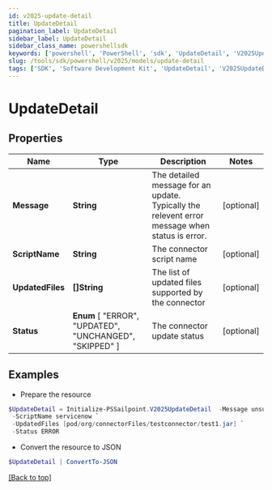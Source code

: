 ```yaml
---
id: v2025-update-detail
title: UpdateDetail
pagination_label: UpdateDetail
sidebar_label: UpdateDetail
sidebar_class_name: powershellsdk
keywords: ['powershell', 'PowerShell', 'sdk', 'UpdateDetail', 'V2025UpdateDetail'] 
slug: /tools/sdk/powershell/v2025/models/update-detail
tags: ['SDK', 'Software Development Kit', 'UpdateDetail', 'V2025UpdateDetail']
---
```



# UpdateDetail

## Properties

Name | Type | Description | Notes
------------ | ------------- | ------------- | -------------
**Message** | **String** | The detailed message for an update. Typically the relevent error message when status is error. | [optional] 
**ScriptName** | **String** | The connector script name | [optional] 
**UpdatedFiles** | **[]String** | The list of updated files supported by the connector | [optional] 
**Status** |  **Enum** [  "ERROR",    "UPDATED",    "UNCHANGED",    "SKIPPED" ] | The connector update status | [optional] 

## Examples

- Prepare the resource
```powershell
$UpdateDetail = Initialize-PSSailpoint.V2025UpdateDetail  -Message unsupported xsd version, please ensure latest xsd version http://www.sailpoint.com/xsd/sailpoint_form_2_0.xsd is used for source config `
 -ScriptName servicenow `
 -UpdatedFiles [pod/org/connectorFiles/testconnector/test1.jar] `
 -Status ERROR
```

- Convert the resource to JSON
```powershell
$UpdateDetail | ConvertTo-JSON
```


[[Back to top]](#) 

